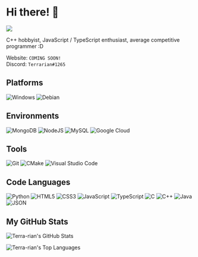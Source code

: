 # Hi there! 👋

![](https://visitor-badge-reloaded.herokuapp.com/badge?page_id=terrarian-terrarian.visitor.badge.reloaded)

C++ hobbyist, JavaScript / TypeScript enthusiast, average competitive programmer :D  

Website: `COMING SOON!`  
Discord: `Terrarian#1265`

## Platforms

![](https://img.shields.io/badge/Windows-0078D6?style=for-the-badge&logo=windows&logoColor=white "Windows") ![](https://img.shields.io/badge/Debian-A81D33?style=for-the-badge&logo=debian&logoColor=white "Debian")

## Environments

![](https://img.shields.io/badge/MongoDB-4EA94B?style=for-the-badge&logo=mongodb&logoColor=white "MongoDB") ![](https://img.shields.io/badge/Node.js-339933?style=for-the-badge&logo=nodedotjs&logoColor=white "NodeJS") ![](https://img.shields.io/badge/MySQL-005C84?style=for-the-badge&logo=mysql&logoColor=white "MySQL") ![](https://img.shields.io/badge/Google_Cloud-4285F4?style=for-the-badge&logo=google-cloud&logoColor=white "Google Cloud")

## Tools

![](https://img.shields.io/badge/Git-F05032?style=for-the-badge&logo=git&logoColor=white "Git") ![](https://img.shields.io/badge/CMake-064F8C?style=for-the-badge&logo=cmake&logoColor=white "CMake") ![](https://img.shields.io/badge/Visual_Studio_Code-0078D4?style=for-the-badge&logo=visual%20studio%20code&logoColor=white "Visual Studio Code")

## Code Languages

![](https://img.shields.io/badge/Python-3776AB?style=for-the-badge&logo=python&logoColor=white "Python") ![](https://img.shields.io/badge/HTML5-E34F26?style=for-the-badge&logo=html5&logoColor=white "HTML5") ![](https://img.shields.io/badge/CSS3-1572B6?style=for-the-badge&logo=css3&logoColor=white "CSS3") ![](https://img.shields.io/badge/JavaScript-323330?style=for-the-badge&logo=javascript&logoColor=F7DF1E "JavaScript") ![](https://img.shields.io/badge/TypeScript-007ACC?style=for-the-badge&logo=typescript&logoColor=white "TypeScript") ![](https://img.shields.io/badge/C-00599C?style=for-the-badge&logo=c&logoColor=white "C") ![](https://img.shields.io/badge/C%2B%2B-00599C?style=for-the-badge&logo=c%2B%2B&logoColor=white "C++") ![](https://img.shields.io/badge/Java-ED8B00?style=for-the-badge&logo=java&logoColor=white "Java") ![](https://img.shields.io/badge/json-5E5C5C?style=for-the-badge&logo=json&logoColor=white "JSON")

## My GitHub Stats

![Terra-rian's GitHub Stats](https://github-readme-stats-nu-wine.vercel.app/api?username=Terra-rian&show_icons=true&theme=radical&count_private=true)

![Terra-rian's Top Languages](https://github-readme-stats-nu-wine.vercel.app/api/top-langs/?username=Terra-rian&theme=radical&langs_count=5&card_width=495)